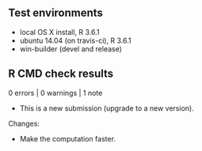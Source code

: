 ## Test environments
* local OS X install, R 3.6.1
* ubuntu 14.04 (on travis-ci), R 3.6.1
* win-builder (devel and release)


## R CMD check results

0 errors | 0 warnings | 1 note

* This is a new submission (upgrade to a new version).

Changes:

- Make the computation faster.


